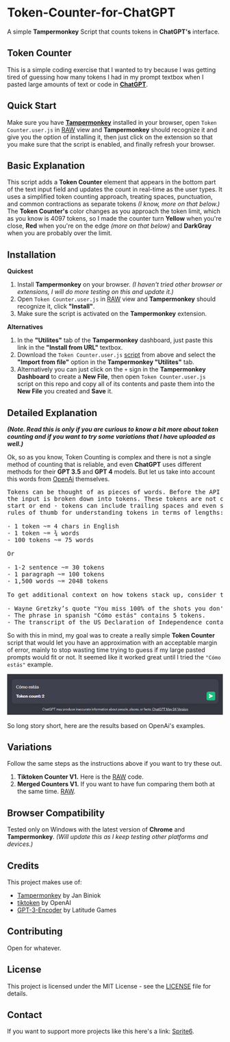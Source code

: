 # Token-Counter-for-ChatGPT
A simple **Tampermonkey** Script that counts tokens in **ChatGPT's** interface.

## Token Counter

This is a simple coding exercise that I wanted to try because I was getting tired of guessing how many tokens I had in my prompt textbox when I pasted large amounts of text or code in **[ChatGPT](https://chat.openai.com/)**. 

## Quick Start

Make sure you have **[Tampermonkey](https://www.tampermonkey.net)** installed in your browser, open `Token Counter.user.js` in [RAW](https://github.com/SpriteSixis/Token-Counter-for-ChatGPT/raw/main/Token%20Counter.user.js) view and **Tampermonkey** should recognize it and give you the option of installing it, then just click on the extension so that you make sure that the script is enabled, and finally refresh your browser. 

## Basic Explanation

This script adds a **Token Counter** element that appears in the bottom part of the text input field and updates the count in real-time as the user types. It uses a simplified token counting approach, treating spaces, punctuation, and common contractions as separate tokens *(I know, more on that below.)* The **Token Counter's** color changes as you approach the token limit, which as you know is 4097 tokens, so I made the counter turn **Yellow** when you're close, **Red** when you're on the edge *(more on that below)* and **DarkGray** when you are probably over the limit.

## Installation

**Quickest**

1) Install **Tampermonkey** on your browser. *(I haven't tried other browser or extensions, I will do more testing on this and update it.)*
2) Open `Token Counter.user.js` in [RAW](https://github.com/SpriteSixis/Token-Counter-for-ChatGPT/raw/main/Token%20Counter.user.js) view and **Tampermonkey** should recognize it, click **"Install"**.
3) Make sure the script is activated on the **Tampermonkey** extension.

**Alternatives**

1) In the **"Utilites"** tab of the **Tampermonkey** dashboard, just paste this link in the **"Install from URL"** textbox.
2) Download the  `Token Counter.user.js` [script](https://github.com/SpriteSixis/Token-Counter-for-ChatGPT/blob/main/Token%20Counter.user.js) from above and select the **"Import from file"** option in the **Tampermonkey "Utilites"** tab.
3) Alternatively you can just click on the `+` sign in the **Tampermonkey Dashboard** to create a **New File**, then open `Token Counter.user.js` script on this repo and copy all of its contents and paste them into the **New File** you created and **Save** it. 

## Detailed Explanation

***(Note. Read this is only if you are curious to know a bit more about token counting and if you want to try some variations that I have uploaded as well.)***

Ok, so as you know, Token Counting is complex and there is not a single method of counting that is reliable, and even **ChatGPT** uses different methods for their **GPT 3.5** and **GPT 4** models. But let us take into account this words from [OpenAi](https://help.openai.com/en/articles/4936856-what-are-tokens-and-how-to-count-them) themselves.

<pre>
Tokens can be thought of as pieces of words. Before the API processes the prompts, 
the input is broken down into tokens. These tokens are not cut up exactly where the words
start or end - tokens can include trailing spaces and even sub-words. Here are some helpful
rules of thumb for understanding tokens in terms of lengths:

- 1 token ~= 4 chars in English
- 1 token ~= ¾ words
- 100 tokens ~= 75 words

Or 

- 1-2 sentence ~= 30 tokens
- 1 paragraph ~= 100 tokens
- 1,500 words ~= 2048 tokens

To get additional context on how tokens stack up, consider this:

- Wayne Gretzky’s quote "You miss 100% of the shots you don't take" contains 11 tokens.
- The phrase in spanish "Cómo estás" contains 5 tokens.
- The transcript of the US Declaration of Independence contains 1,695 tokens.
</pre>

So with this in mind, my goal was to create a really simple **Token Counter** script that would let you have an approximation with an acceptable margin of error, mainly to stop wasting time trying to guess if my large pasted prompts would fit or not. It seemed like it worked great until I tried the `"Cómo estás"` example. 

![Como estas](./assets/03a.png)

So long story short, here are the results based on OpenAi's examples.



## Variations

Follow the same steps as the instructions above if you want to try these out.

1) **Tiktoken Counter V1.** Here is the [RAW](link) code.
2) **Merged Counters V1.** If you want to have fun comparing them both at the same time. [RAW](link).

## Browser Compatibility

Tested only on Windows with the latest version of **Chrome** and **Tampermonkey**. *(Will update this as I keep testing other platforms and devices.)*

## Credits

This project makes use of:

- [Tampermonkey](https://www.tampermonkey.net) by Jan Biniok
- [tiktoken](https://github.com/openai/tiktoken/tree/main) by OpenAI
- [GPT-3-Encoder](https://github.com/latitudegames/GPT-3-Encoder) by Latitude Games

## Contributing

Open for whatever.

## License

This project is licensed under the MIT License - see the [LICENSE](LICENSE) file for details.

## Contact

If you want to support more projects like this here's a link: [Sprite6](https://ko-fi.com/sprite6). 
